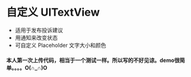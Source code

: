 # 自定义 UITextView

* 适用于发布投诉建议
* 用通知来改变状态
* 可自定义 Placeholder 文字大小和颜色

#### 本人第一次上传代码，相当于一个测试一样。所以写的不好见谅。demo很简单。。。。O(∩_∩)O